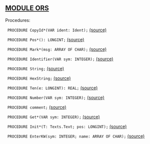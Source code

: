 
## [MODULE ORS](https://github.com/io-core/Build/blob/main/ORS.Mod)

Procedures:


<code>  PROCEDURE CopyId*(VAR ident: Ident);</code> [(source)](https://github.com/io-core/Build/blob/main/ORS.Mod#L57)


<code>  PROCEDURE Pos*(): LONGINT;</code> [(source)](https://github.com/io-core/Build/blob/main/ORS.Mod#L61)


<code>  PROCEDURE Mark*(msg: ARRAY OF CHAR);</code> [(source)](https://github.com/io-core/Build/blob/main/ORS.Mod#L65)


<code>  PROCEDURE Identifier(VAR sym: INTEGER);</code> [(source)](https://github.com/io-core/Build/blob/main/ORS.Mod#L75)


<code>  PROCEDURE String;</code> [(source)](https://github.com/io-core/Build/blob/main/ORS.Mod#L90)


<code>  PROCEDURE HexString;</code> [(source)](https://github.com/io-core/Build/blob/main/ORS.Mod#L102)


<code>  PROCEDURE Ten(e: LONGINT): REAL;</code> [(source)](https://github.com/io-core/Build/blob/main/ORS.Mod#L122)


<code>  PROCEDURE Number(VAR sym: INTEGER);</code> [(source)](https://github.com/io-core/Build/blob/main/ORS.Mod#L132)


<code>  PROCEDURE comment;</code> [(source)](https://github.com/io-core/Build/blob/main/ORS.Mod#L201)


<code>  PROCEDURE Get*(VAR sym: INTEGER);</code> [(source)](https://github.com/io-core/Build/blob/main/ORS.Mod#L215)


<code>  PROCEDURE Init*(T: Texts.Text; pos: LONGINT);</code> [(source)](https://github.com/io-core/Build/blob/main/ORS.Mod#L270)


<code>  PROCEDURE EnterKW(sym: INTEGER; name: ARRAY OF CHAR);</code> [(source)](https://github.com/io-core/Build/blob/main/ORS.Mod#L274)


